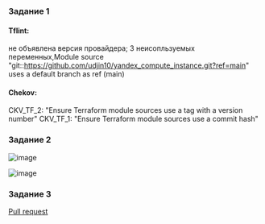 ### Задание 1
#### Tflint:
не объявлена версия провайдера; 3 неисопльзуемых переменных,Module source "git::https://github.com/udjin10/yandex_compute_instance.git?ref=main" uses a default branch as ref (main)
#### Chekov:
CKV_TF_2: "Ensure Terraform module sources use a tag with a version number"
CKV_TF_1: "Ensure Terraform module sources use a commit hash"
### Задание 2


![image](https://github.com/user-attachments/assets/de17d992-8e32-49bb-a1ad-b841e999048d)



![image](https://github.com/user-attachments/assets/609cb4f4-e5c6-4b41-86cf-d5bfd61ebce8)


### Задание 3

[Pull request](https://github.com/Drewplonq/tf5hmwrk/pull/2)
